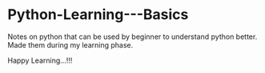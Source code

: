 # Python-Learning---Basics

Notes on python that can be used by beginner to understand python better. Made them during my learning phase.

Happy Learning...!!!

